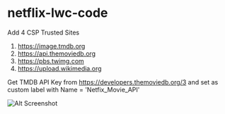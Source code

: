 # netflix-lwc-code

Add 4 CSP Trusted Sites 
1. https://image.tmdb.org	
2. https://api.themoviedb.org	
3. https://pbs.twimg.com	
4. https://upload.wikimedia.org	

Get TMDB API Key from https://developers.themoviedb.org/3 and set as custom label with Name = 'Netfix_Movie_API'

![Alt Screenshot](/Screenshot%202020-11-03%20at%2012.54.34%20AM.png?raw=true "Optional Title")


